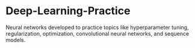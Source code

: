 # Deep-Learning-Practice
Neural networks developed to practice topics like hyperparameter tuning, regularization, optimization, convolutional neural networks, and sequence models. 
